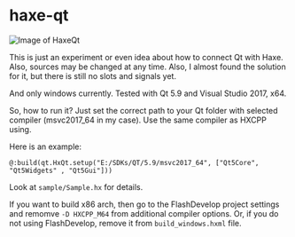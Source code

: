 # haxe-qt

![Image of HaxeQt](https://i.imgur.com/Tqn42LB.png)

This is just an experiment or even idea about how to connect Qt with Haxe.
Also, sources may be changed at any time. 
Also, I almost found the solution for it, but there is still no slots and signals yet.

And only windows currently. Tested with Qt 5.9 and Visual Studio 2017, x64.

So, how to run it?
Just set the correct path to your Qt folder with selected compiler (msvc2017_64 in my case). 
Use the same compiler as HXCPP using. 

Here is an example:

`@:build(qt.HxQt.setup("E:/SDKs/QT/5.9/msvc2017_64", ["Qt5Core", "Qt5Widgets" , "Qt5Gui"]))`

Look at `sample/Sample.hx` for details. 

If you want to build x86 arch, then go to the FlashDevelop project settings and remomve `-D HXCPP_M64` from additional compiler options.
Or, if you do not using FlashDevelop, remove it from `build_windows.hxml` file.
